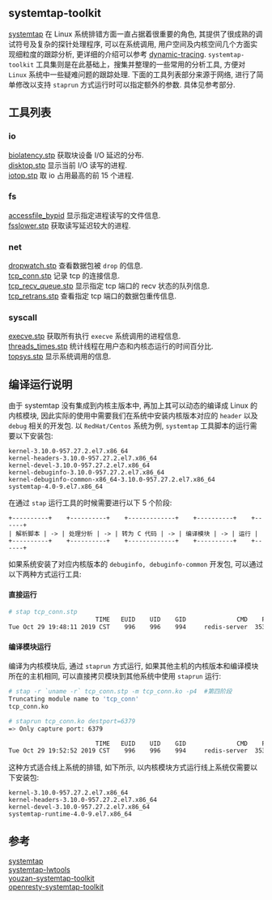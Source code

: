 ## systemtap-toolkit

[systemtap](https://sourceware.org/systemtap/) 在 Linux 系统排错方面一直占据着很重要的角色, 其提供了很成熟的调试符号及复杂的探针处理程序, 可以在系统调用, 用户空间及内核空间几个方面实现细粒度的跟踪分析, 更详细的介绍可以参考 [dynamic-tracing](https://openresty.org/posts/dynamic-tracing/). `systemtap-toolkit` 工具集则是在此基础上，搜集并整理的一些常用的分析工具, 方便对 `Linux` 系统中一些疑难问题的跟踪处理. 下面的工具列表部分来源于网络, 进行了简单修改以支持 `staprun` 方式运行时可以指定额外的参数. 具体见参考部分.


## 工具列表

### io

[biolatency.stp](doc/biolatency.md) 获取块设备 I/O 延迟的分布.  
[disktop.stp](doc/disktop.md) 显示当前 I/O 读写的进程.  
[iotop.stp](doc/iotop.md) 取 io 占用最高的前 15 个进程.  

### fs

[accessfile_bypid](doc/accessfile_bypid.md) 显示指定进程读写的文件信息.  
[fsslower.stp](doc/fsslower.md) 获取读写延迟较大的进程.  


### net

[dropwatch.stp](doc/dropwatch.md) 查看数据包被 `drop` 的信息.  
[tcp_conn.stp](doc/tcp_conn.md) 记录 tcp 的连接信息.  
[tcp_recv_queue.stp](doc/tcp_recv_queue.md) 显示指定 tcp 端口的 recv 状态的队列信息.  
[tcp_retrans.stp](doc/tcp_retrans.md) 查看指定 tcp 端口的数据包重传信息.  

### syscall

[execve.stp](doc/execve.md) 获取所有执行 `execve` 系统调用的进程信息.  
[threads_times.stp](doc/threads_times.md) 统计线程在用户态和内核态运行的时间百分比.  
[topsys.stp](doc/topsys.md) 显示系统调用的信息.  

## 编译运行说明

由于 systemtap 没有集成到内核主版本中, 再加上其可以动态的编译成 Linux 的内核模块, 因此实际的使用中需要我们在系统中安装内核版本对应的 `header` 以及 `debug` 相关的开发包. 以 `RedHat/Centos` 系统为例, `systemtap` 工具脚本的运行需要以下安装包:
```
kernel-3.10.0-957.27.2.el7.x86_64
kernel-headers-3.10.0-957.27.2.el7.x86_64
kernel-devel-3.10.0-957.27.2.el7.x86_64
kernel-debuginfo-3.10.0-957.27.2.el7.x86_64
kernel-debuginfo-common-x86_64-3.10.0-957.27.2.el7.x86_64
systemtap-4.0-9.el7.x86_64
```

在通过 `stap` 运行工具的时候需要进行以下 5 个阶段:
```
+----------+    +----------+    +-------------+    +----------+    +------+
| 解析脚本 | -> | 处理分析 | -> | 转为 C 代码 | -> | 编译模块 | -> | 运行 |
+----------+    +----------+    +-------------+    +----------+    +------+
```


如果系统安装了对应内核版本的 `debuginfo, debuginfo-common` 开发包, 可以通过以下两种方式运行工具:

#### 直接运行

```bash
# stap tcp_conn.stp
                        TIME   EUID    UID    GID              CMD    PID   PORT                               IP_SOURCE
Tue Oct 29 19:48:11 2019 CST    996    996    994     redis-server  35307   6379                            10.3.254.119
```
#### 编译模块运行

编译为内核模块后, 通过 `staprun` 方式运行, 如果其他主机的内核版本和编译模块所在的主机相同, 可以直接拷贝模块到其他系统中使用 `staprun` 运行:
```bash
# stap -r `uname -r` tcp_conn.stp -m tcp_conn.ko -p4  #第四阶段
Truncating module name to 'tcp_conn'
tcp_conn.ko

# staprun tcp_conn.ko destport=6379
=> Only capture port: 6379

                        TIME   EUID    UID    GID              CMD    PID   PORT                               IP_SOURCE
Tue Oct 29 19:52:52 2019 CST    996    996    994     redis-server  35307   6379                            10.3.254.119
```

这种方式适合线上系统的排错, 如下所示, 以内核模块方式运行线上系统仅需要以下安装包:
```
kernel-3.10.0-957.27.2.el7.x86_64
kernel-headers-3.10.0-957.27.2.el7.x86_64
kernel-devel-3.10.0-957.27.2.el7.x86_64
systemtap-runtime-4.0-9.el7.x86_64
```

## 参考

[systemtap](https://sourceware.org/systemtap/)  
[systemtap-lwtools](https://github.com/brendangregg/systemtap-lwtools)  
[youzan-systemtap-toolkit](https://github.com/youzan/systemtap-toolkit/)  
[openresty-systemtap-toolkit](https://github.com/openresty/openresty-systemtap-toolkit)  

